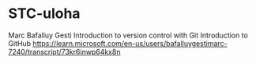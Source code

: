 # STC-uloha
Marc Bafalluy Gesti
Introduction to version control with Git
Introduction to GitHub
https://learn.microsoft.com/en-us/users/bafalluygestimarc-7240/transcript/73kr6inwp64kx8n
